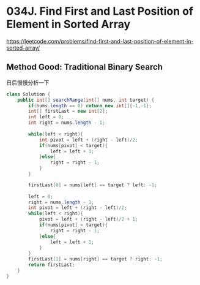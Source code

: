 # 034J. Find First and Last Position of Element in Sorted Array
https://leetcode.com/problems/find-first-and-last-position-of-element-in-sorted-array/


## Method Good: Traditional Binary Search
日后慢慢分析一下
```java
class Solution {
    public int[] searchRange(int[] nums, int target) {
        if(nums.length == 0) return new int[]{-1,-1};
        int[] firstLast = new int[2];
        int left = 0;
        int right = nums.length - 1;
        
        while(left < right){
            int pivot = left + (right - left)/2;
            if(nums[pivot] < target){
                left = left + 1;
            }else{
                right = right - 1;
            }
        }

        firstLast[0] = nums[left] == target ? left: -1;
        
        left = 0;
        right = nums.length - 1;
        int pivot = left + (right - left)/2;
        while(left < right){
            pivot = left + (right - left)/2 + 1;
            if(nums[pivot] > target){
                right = right - 1;
            }else{
                left = left + 1;
            }
        } 
        firstLast[1] = nums[right] == target ? right: -1;
        return firstLast;
    }
}
```